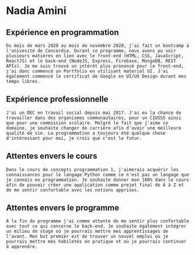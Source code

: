 # Nadia Amini
 
## Expérience en programmation

    Du mois de mars 2020 au mois de novembre 2020, j'ai fait un bootcamp à l'univesité de Concordia. Durant ce programme, nous avons pu voir plusieurs matières en lien avec le front-end (HTML, CSS, JavaScript, ReactJS) et le back-end (NodeJS, Express, Firebase, MongoDB, REST APIs). Je me suis trouvé un intérêt plus prononcé pour le front-end, j'ai donc commencé un Portfolio en utilisant material UI. J'ai également commencé le certificat de Google en UI/UX Design durant mes temps libres.

## Expérience professionnelle
    J'ai un DEC en travail social depuis mai 2017. J'ai eu la chance de travailler dans des organismes communautaires, pour un CIUSSS ainsi que pour une commission scolaire. Malgré le fait que j'aime ce domaine, je souhaite changer de carrière afin d'avoir une meilleure qualité de vie. La programmation a toujours été quelque chose d'intéressant pour moi, je crois que c'est le futur.
    
## Attentes envers le cours
    Dans le cours de concepts programmation 1, j'aimerais acquérir les connaissances pour le langage Python comme ce n'est pas un langage que je connais en programmation. Je souhaite donner mon 100% dans le cours afin de pouvoir créer une application comme projet final de A à Z et de me sentir confortable avec les notions apprises.
    
## Attentes envers le programme
    À la fin du programme j'ai comme attente de me sentir plus confortable avec tout ce qui concerne le back-end. Je souhaite également intégrer un milieu de stage où je pourrais mettre mes apprentissages de l'avant. Mon but premier est de trouver un nouvel emploi où je pourrais mettre mes habiletés en pratique et où je pourrais continuer à apprendre.

